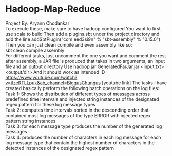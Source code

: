 # Hadoop-Map-Reduce
Project By: Aryann Chodankar <br />
To execute these, make sure to have hadoop configured
You want to first use scala to build
Then add a plugins.sbt under the project directory
and add the line
addSbtPlugin("com.eed3si9n" % "sbt-assembly" % "0.15.0")
Then you can just clean compile and even assembly like so: <br>
sbt clean compile assembly <br>
For different tasks, just uncomment the one you want and comment the rest
after assembly, a JAR file is produced that takes in two arguments, an input file and an output directory
Use hadoop jar GeneratedFarJar.jar <input.txt> <output/dir>
And it should work as intended :D
https://www.youtube.com/watch?v=tlzeRTLLpuk&ab_channel=BiggusChungus
[youtube link]
The tasks I have created basically perform the following batch operations on the log files: <br>
Task 1: Shows the distribution of different types of messages across predefined time intervals and injected string instances of the designated regex pattern for these log message types <br>
Task 2: computes time intervals sorted in the descending order that contained most log messages of the type ERROR with injected regex pattern string instances <br>
Task 3:  for each message type produces the number of the generated log messages <br>
Task 4:  produces the number of characters in each log message for each log message type that contain the highest number of characters in the detected instances of the designated regex pattern

